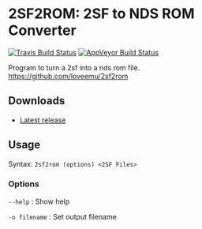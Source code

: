 2SF2ROM: 2SF to NDS ROM Converter
=================================
[![Travis Build Status](https://travis-ci.com/loveemu/2sf2rom.svg?branch=master)](https://travis-ci.com/loveemu/2sf2rom) [![AppVeyor Build Status](https://ci.appveyor.com/api/projects/status/nxak9jvm7nn8daa9/branch/master?svg=true)](https://ci.appveyor.com/project/loveemu/2sf2rom/branch/master)

Program to turn a 2sf into a nds rom file.
<https://github.com/loveemu/2sf2rom>

Downloads
---------

- [Latest release](https://github.com/loveemu/2sf2rom/releases/latest)

Usage
-----

Syntax: `2sf2rom (options) <2SF Files>`

### Options ###

`--help`
  : Show help

`-o filename`
  : Set output filename
